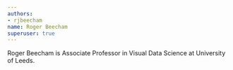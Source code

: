 ```yaml
---
authors:
- rjbeecham
name: Roger Beecham
superuser: true
---
```


Roger Beecham is Associate Professor in Visual Data Science at University of Leeds.
